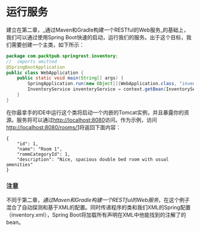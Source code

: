 # 运行服务

建立在第二章，_通过Maven和Gradle构建一个RESTful的Web服务_的基础上，我们可以通过使用Spring Boot快速的启动，运行我们的服务。出于这个目标，我们需要创建一个主类，如下所示：

```Java
package com.packtpub.springrest.inventory; 
//	imports	omitted 
@SpringBootApplication 
public class WebApplication	{
	public static void main(String[] args) {				
		SpringApplication.run(new Object[]{WebApplication.class, "inventory.xml"}, args);				
		InventoryService inventoryService = context.getBean(InventoryService.class);		
	} 
}
```

在你最拿手的IDE中运行这个类将启动一个内嵌的Tomcat实例，并且暴露你的资源。服务将可以通过<http://localhost:8080>访问。作为示例，访问<http://localhost:8080/rooms/1>将返回下面内容：
```
{
	"id": 1,
	"name": "Room 1",
	"rommCategoryId": 1,
	"description": "Nice, spacious double bed room with usual amenities"
}
```

### 注意
不同于第二章，_通过Maven和Gradle构建一个RESTful的Web服务_，在这个例子混合了自动探测和基于XML的配置。同时传递程序的类和我们XML的Spring配置（inventory.xml），Spring Boot将加载所有声明在XML中他能找到的注解了的bean。